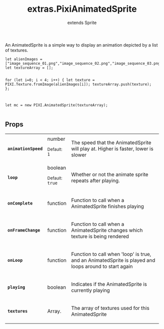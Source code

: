 <header>
<h1>extras.PixiAnimatedSprite
</h1>

<p class='extends'>extends Sprite</p></header>


<div class='pixi-description'>
<p>An AnimatedSprite is a simple way to display an animation depicted by a list of textures.</p>
<pre class="prettyprint source lang-js"><code>let alienImages = [&quot;image_sequence_01.png&quot;,&quot;image_sequence_02.png&quot;,&quot;image_sequence_03.png&quot;,&quot;image_sequence_04.png&quot;];
let textureArray = [];

for (let i=0; i &lt; 4; i++)
{
     let texture = PIXI.Texture.fromImage(alienImages[i]);
     textureArray.push(texture);
};

let mc = new PIXI.AnimatedSprite(textureArray);</code></pre>
</div>


## Props

<table class="prop-list"><tr>
<td><strong><code>animationSpeed</code></strong></td>
<td>
number
<p class='prop-default'><small>Default:</small>
<br />
<code>1</code>
</p>
</td>
<td>
<div class='pixi-description'>
<p>The speed that the AnimatedSprite will play at. Higher is faster, lower is slower</p>
</div>
</td>
</tr>


<tr>
<td><strong><code>loop</code></strong></td>
<td>
boolean
<p class='prop-default'><small>Default:</small>
<br />
<code>true</code>
</p>
</td>
<td>
<div class='pixi-description'>
<p>Whether or not the animate sprite repeats after playing.</p>
</div>
</td>
</tr>


<tr>
<td><strong><code>onComplete</code></strong></td>
<td>
function
</td>
<td>
<div class='pixi-description'>
<p>Function to call when a AnimatedSprite finishes playing</p>
</div>
</td>
</tr>


<tr>
<td><strong><code>onFrameChange</code></strong></td>
<td>
function
</td>
<td>
<div class='pixi-description'>
<p>Function to call when a AnimatedSprite changes which texture is being rendered</p>
</div>
</td>
</tr>


<tr>
<td><strong><code>onLoop</code></strong></td>
<td>
function
</td>
<td>
<div class='pixi-description'>
<p>Function to call when 'loop' is true, and an AnimatedSprite is played and loops around to start again</p>
</div>
</td>
</tr>


<tr>
<td><strong><code>playing</code></strong></td>
<td>
boolean
</td>
<td>
<div class='pixi-description'>
<p>Indicates if the AnimatedSprite is currently playing</p>
</div>
</td>
</tr>


<tr>
<td><strong><code>textures</code></strong></td>
<td>
Array.<PIXI.Texture>
</td>
<td>
<div class='pixi-description'>
<p>The array of textures used for this AnimatedSprite</p>
</div>
</td>
</tr>
</table>
